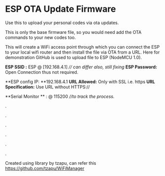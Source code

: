 # ESP OTA Update Firmware

Use this to upload your personal codes via ota updates. 

This is only the base firmware file, so you would need add the OTA commands to your new codes too.

This will create a WiFi access point through which you can connect the ESP to your local wifi router and then install the file via OTA from a URL. Here for demonstration GitHub is used to upload file to ESP (NodeMCU 1.0).

**ESP SSID :** ESP @ [192.168.4.1] *// can differ also, still fixing*
**ESP Password:** Open Connection thus not required.

**ESP config IP: **192.168.4.1
**URL Allowed:** Only with SSL i.e. https
**URL Specification:** Use URL without HTTPS://

**Serial Monitor ** : @ 115200  *//to track the process.*


.


.


.


.


.


.

Created using library by tzapu, can refer this https://github.com/tzapu/WiFiManager
